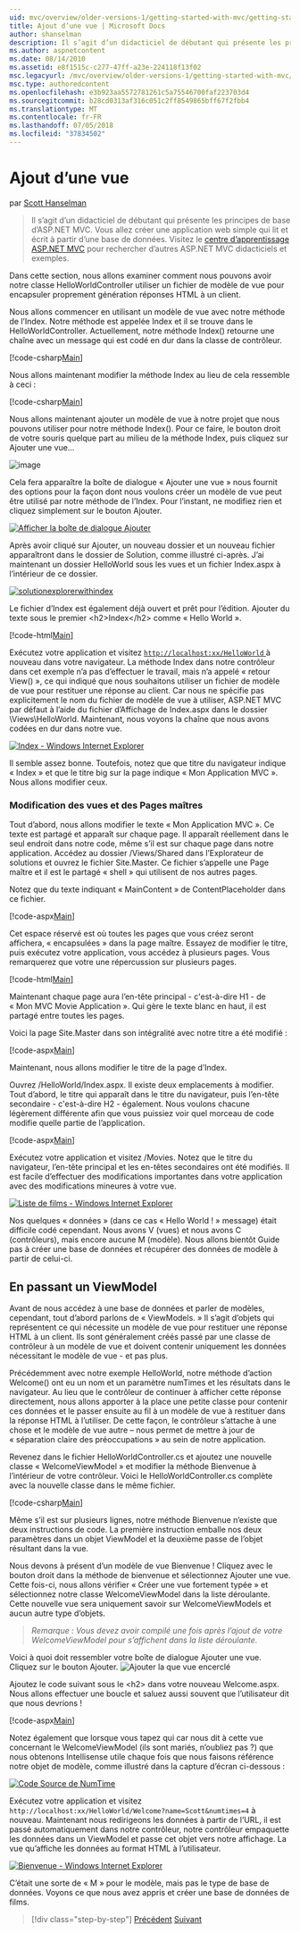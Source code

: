 ```yaml
---
uid: mvc/overview/older-versions-1/getting-started-with-mvc/getting-started-with-mvc-part3
title: Ajout d’une vue | Microsoft Docs
author: shanselman
description: Il s’agit d’un didacticiel de débutant qui présente les principes de base d’ASP.NET MVC. Créer une application web simple qui lit et écrit à partir d’une base de données.
ms.author: aspnetcontent
ms.date: 08/14/2010
ms.assetid: e8f1515c-c277-47ff-a23e-224118f13f02
msc.legacyurl: /mvc/overview/older-versions-1/getting-started-with-mvc/getting-started-with-mvc-part3
msc.type: authoredcontent
ms.openlocfilehash: e3b923aa5572781261c5a75546700faf223703d4
ms.sourcegitcommit: b28cd0313af316c051c2ff8549865bff67f2fbb4
ms.translationtype: MT
ms.contentlocale: fr-FR
ms.lasthandoff: 07/05/2018
ms.locfileid: "37834502"
---
```

<a name="adding-a-view"></a>Ajout d’une vue
====================
par [Scott Hanselman](https://github.com/shanselman)

> Il s’agit d’un didacticiel de débutant qui présente les principes de base d’ASP.NET MVC. Vous allez créer une application web simple qui lit et écrit à partir d’une base de données. Visitez le [centre d’apprentissage ASP.NET MVC](../../../index.md) pour rechercher d’autres ASP.NET MVC didacticiels et exemples.


Dans cette section, nous allons examiner comment nous pouvons avoir notre classe HelloWorldController utiliser un fichier de modèle de vue pour encapsuler proprement génération réponses HTML à un client.

Nous allons commencer en utilisant un modèle de vue avec notre méthode de l’Index. Notre méthode est appelée Index et il se trouve dans le HelloWorldController. Actuellement, notre méthode Index() retourne une chaîne avec un message qui est codé en dur dans la classe de contrôleur.

[!code-csharp[Main](getting-started-with-mvc-part3/samples/sample1.cs)]

Nous allons maintenant modifier la méthode Index au lieu de cela ressemble à ceci :

[!code-csharp[Main](getting-started-with-mvc-part3/samples/sample2.cs)]

Nous allons maintenant ajouter un modèle de vue à notre projet que nous pouvons utiliser pour notre méthode Index(). Pour ce faire, le bouton droit de votre souris quelque part au milieu de la méthode Index, puis cliquez sur Ajouter une vue...

![image](getting-started-with-mvc-part3/_static/image1.png)

Cela fera apparaître la boîte de dialogue « Ajouter une vue » nous fournit des options pour la façon dont nous voulons créer un modèle de vue peut être utilisé par notre méthode de l’Index. Pour l’instant, ne modifiez rien et cliquez simplement sur le bouton Ajouter.

[![Afficher la boîte de dialogue Ajouter](getting-started-with-mvc-part3/_static/image3.png)](getting-started-with-mvc-part3/_static/image2.png)

Après avoir cliqué sur Ajouter, un nouveau dossier et un nouveau fichier apparaîtront dans le dossier de Solution, comme illustré ci-après. J’ai maintenant un dossier HelloWorld sous les vues et un fichier Index.aspx à l’intérieur de ce dossier.

[![solutionexplorerwithindex](getting-started-with-mvc-part3/_static/image5.png)](getting-started-with-mvc-part3/_static/image4.png)

Le fichier d’Index est également déjà ouvert et prêt pour l’édition. Ajouter du texte sous le premier &lt;h2&gt;Index&lt;/h2&gt; comme « Hello World ».

[!code-html[Main](getting-started-with-mvc-part3/samples/sample3.html)]

Exécutez votre application et visitez [ `http://localhost:xx/HelloWorld` ](http://localhostxx) à nouveau dans votre navigateur. La méthode Index dans notre contrôleur dans cet exemple n’a pas d’effectuer le travail, mais n’a appelé « retour View() », ce qui indiqué que nous souhaitons utiliser un fichier de modèle de vue pour restituer une réponse au client. Car nous ne spécifie pas explicitement le nom du fichier de modèle de vue à utiliser, ASP.NET MVC par défaut à l’aide du fichier d’Affichage de Index.aspx dans le dossier \Views\HelloWorld. Maintenant, nous voyons la chaîne que nous avons codées en dur dans notre vue.

[![Index - Windows Internet Explorer](getting-started-with-mvc-part3/_static/image7.png)](getting-started-with-mvc-part3/_static/image6.png)

Il semble assez bonne. Toutefois, notez que que titre du navigateur indique « Index » et que le titre big sur la page indique « Mon Application MVC ». Nous allons modifier ceux.

### <a name="changing-views-and-master-pages"></a>Modification des vues et des Pages maîtres

Tout d’abord, nous allons modifier le texte « Mon Application MVC ». Ce texte est partagé et apparaît sur chaque page. Il apparaît réellement dans le seul endroit dans notre code, même s’il est sur chaque page dans notre application. Accédez au dossier /Views/Shared dans l’Explorateur de solutions et ouvrez le fichier Site.Master. Ce fichier s’appelle une Page maître et il est le partagé « shell » qui utilisent de nos autres pages.

Notez que du texte indiquant « MainContent » de ContentPlaceholder dans ce fichier.

[!code-aspx[Main](getting-started-with-mvc-part3/samples/sample4.aspx)]

Cet espace réservé est où toutes les pages que vous créez seront affichera, « encapsulées » dans la page maître. Essayez de modifier le titre, puis exécutez votre application, vous accédez à plusieurs pages. Vous remarquerez que votre une répercussion sur plusieurs pages.

[!code-html[Main](getting-started-with-mvc-part3/samples/sample5.html)]

Maintenant chaque page aura l’en-tête principal - c'est-à-dire H1 - de « Mon MVC Movie Application ». Qui gère le texte blanc en haut, il est partagé entre toutes les pages.

Voici la page Site.Master dans son intégralité avec notre titre a été modifié :

[!code-aspx[Main](getting-started-with-mvc-part3/samples/sample6.aspx)]

Maintenant, nous allons modifier le titre de la page d’Index.

Ouvrez /HelloWorld/Index.aspx. Il existe deux emplacements à modifier. Tout d’abord, le titre qui apparaît dans le titre du navigateur, puis l’en-tête secondaire - c'est-à-dire H2 - également. Nous voulons chacune légèrement différente afin que vous puissiez voir quel morceau de code modifie quelle partie de l’application.

[!code-aspx[Main](getting-started-with-mvc-part3/samples/sample7.aspx)]

Exécutez votre application et visitez /Movies. Notez que le titre du navigateur, l’en-tête principal et les en-têtes secondaires ont été modifiés. Il est facile d’effectuer des modifications importantes dans votre application avec des modifications mineures à votre vue.

[![Liste de films - Windows Internet Explorer](getting-started-with-mvc-part3/_static/image9.png)](getting-started-with-mvc-part3/_static/image8.png)

Nos quelques « données » (dans ce cas « Hello World ! » message) était difficile codé cependant. Nous avons V (vues) et nous avons C (contrôleurs), mais encore aucune M (modèle). Nous allons bientôt Guide pas à créer une base de données et récupérer des données de modèle à partir de celui-ci.

## <a name="passing-a-viewmodel"></a>En passant un ViewModel

Avant de nous accédez à une base de données et parler de modèles, cependant, tout d’abord parlons de « ViewModels. » Il s’agit d’objets qui représentent ce qui nécessite un modèle de vue pour restituer une réponse HTML à un client. Ils sont généralement créés passé par une classe de contrôleur à un modèle de vue et doivent contenir uniquement les données nécessitant le modèle de vue - et pas plus.

Précédemment avec notre exemple HelloWorld, notre méthode d’action Welcome() ont eu un nom et un paramètre numTimes et les résultats dans le navigateur. Au lieu que le contrôleur de continuer à afficher cette réponse directement, nous allons apporter à la place une petite classe pour contenir ces données et le passer ensuite au fil à un modèle de vue à restituer dans la réponse HTML à l’utiliser. De cette façon, le contrôleur s’attache à une chose et le modèle de vue autre – nous permet de mettre à jour de « séparation claire des préoccupations » au sein de notre application.

Revenez dans le fichier HelloWorldController.cs et ajoutez une nouvelle classe « WelcomeViewModel » et modifier la méthode Bienvenue à l’intérieur de votre contrôleur. Voici le HelloWorldController.cs complète avec la nouvelle classe dans le même fichier.

[!code-csharp[Main](getting-started-with-mvc-part3/samples/sample8.cs)]

Même s’il est sur plusieurs lignes, notre méthode Bienvenue n’existe que deux instructions de code. La première instruction emballe nos deux paramètres dans un objet ViewModel et la deuxième passe de l’objet résultant dans la vue.

Nous devons à présent d’un modèle de vue Bienvenue ! Cliquez avec le bouton droit dans la méthode de bienvenue et sélectionnez Ajouter une vue. Cette fois-ci, nous allons vérifier « Créer une vue fortement typée » et sélectionnez notre classe WelcomeViewModel dans la liste déroulante. Cette nouvelle vue sera uniquement savoir sur WelcomeViewModels et aucun autre type d’objets.

> *Remarque : Vous devez avoir compilé une fois après l’ajout de votre WelcomeViewModel pour s’affichent dans la liste déroulante.*


Voici à quoi doit ressembler votre boîte de dialogue Ajouter une vue. Cliquez sur le bouton Ajouter. ![Ajouter la que vue encerclé](getting-started-with-mvc-part3/_static/image10.png)

Ajoutez le code suivant sous le &lt;h2&gt; dans votre nouveau Welcome.aspx. Nous allons effectuer une boucle et saluez aussi souvent que l’utilisateur dit que nous devrions !

[!code-aspx[Main](getting-started-with-mvc-part3/samples/sample9.aspx)]

Notez également que lorsque vous tapez qui car nous dit à cette vue concernant le WelcomeViewModel (ils sont mariés, n’oubliez pas ?) que nous obtenons Intellisense utile chaque fois que nous faisons référence notre objet de modèle, comme illustré dans la capture d’écran ci-dessous :

[![Code Source de NumTime](getting-started-with-mvc-part3/_static/image12.png)](getting-started-with-mvc-part3/_static/image11.png)

Exécutez votre application et visitez `http://localhost:xx/HelloWorld/Welcome?name=Scott&numtimes=4` à nouveau. Maintenant nous redirigeons les données à partir de l’URL, il est passé automatiquement dans notre contrôleur, notre contrôleur empaquette les données dans un ViewModel et passe cet objet vers notre affichage. La vue qu’affiche les données au format HTML à l’utilisateur.

[![Bienvenue - Windows Internet Explorer](getting-started-with-mvc-part3/_static/image14.png)](getting-started-with-mvc-part3/_static/image13.png)

C’était une sorte de « M » pour le modèle, mais pas le type de base de données. Voyons ce que nous avez appris et créer une base de données de films.

> [!div class="step-by-step"]
> [Précédent](getting-started-with-mvc-part2.md)
> [Suivant](getting-started-with-mvc-part4.md)
